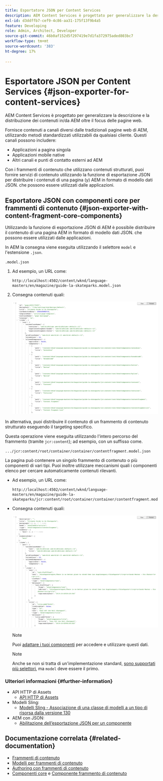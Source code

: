 ```yaml
---
title: Esportatore JSON per Content Services
description: AEM Content Services è progettato per generalizzare la descrizione e la distribuzione dei contenuti in/da AEM, non limitandosi alle pagine web. Forniscono contenuti a canali che non sono pagine web AEM tradizionali, utilizzando metodi standardizzati che possono essere utilizzati da qualsiasi cliente.
exl-id: d3ddffb7-cef9-4c86-aa31-175f13f9b4a5
feature: Developing
role: Admin, Architect, Developer
source-git-commit: 46b0af152d5f297419e7d1fa372975aded803bc7
workflow-type: tm+mt
source-wordcount: '383'
ht-degree: 17%

---
```


# Esportatore JSON per Content Services {#json-exporter-for-content-services}

AEM Content Services è progettato per generalizzare la descrizione e la distribuzione dei contenuti in/da AEM oltre il focus delle pagine web.

Fornisce contenuti a canali diversi dalle tradizionali pagine web di AEM, utilizzando metodi standardizzati utilizzabili da qualsiasi cliente. Questi canali possono includere:

* Applicazioni a pagina singola
* Applicazioni mobile native
* Altri canali e punti di contatto esterni ad AEM

Con i frammenti di contenuto che utilizzano contenuti strutturati, puoi fornire servizi di contenuto utilizzando la funzione di esportazione JSON per distribuire i contenuti di una pagina (y) AEM in formato di modello dati JSON. che possono essere utilizzati dalle applicazioni.

## Esportatore JSON con componenti core per frammenti di contenuto {#json-exporter-with-content-fragment-core-components}

Utilizzando la funzione di esportazione JSON di AEM è possibile distribuire il contenuto di una pagina AEM in formato di modello dati JSON. che possono essere utilizzati dalle applicazioni.

In AEM la consegna viene eseguita utilizzando il selettore `model` e l&#39;estensione `.json`.

`.model.json`

1. Ad esempio, un URL come:

   ```shell
   http://localhost:4502/content/wknd/language-masters/en/magazine/guide-la-skateparks.model.json
   ```

1. Consegna contenuti quali:

   ![Modello JSON del contenuto WKND](assets/json-model-wknd.png)

In alternativa, puoi distribuire il contenuto di un frammento di contenuto strutturato eseguendo il targeting specifico.

Questa operazione viene eseguita utilizzando l&#39;intero percorso del frammento (tramite `jcr:content`); ad esempio, con un suffisso come.

`.../jcr:content/root/container/container/contentfragment.model.json`

La pagina può contenere un singolo frammento di contenuto o più componenti di vari tipi. Puoi inoltre utilizzare meccanismi quali i componenti elenco per cercare automaticamente contenuti rilevanti.

* Ad esempio, un URL come:

  ```shell
  http://localhost:4502/content/wknd/language-masters/en/magazine/guide-la-skateparks/jcr:content/root/container/container/contentfragment.model.json
  ```

* Consegna contenuti quali:

  ![Modello JSON del frammento di contenuto WKND](assets/json-model-wknd-content-fragment.png)

  >[!NOTE]
  >
  >Puoi [adattare i tuoi componenti](enabling-json-exporter.md) per accedere e utilizzare questi dati.

  >[!NOTE]
  >
  >Anche se non si tratta di un&#39;implementazione standard, [sono supportati più selettori](enabling-json-exporter.md#multiple-selectors), ma `model` deve essere il primo.

### Ulteriori informazioni {#further-information}

* API HTTP di Assets
   * [API HTTP di Assets](/help/assets/developer-reference-material-apis.md)
* Modelli Sling:
   * [Modelli Sling - Associazione di una classe di modelli a un tipo di risorsa dalla versione 130](https://sling.apache.org/documentation/bundles/models.html#associating-a-model-class-with-a-resource-type-since-130)
* AEM con JSON:
   * [Abilitazione dell’esportazione JSON per un componente](enabling-json-exporter.md)

## Documentazione correlata {#related-documentation}

* [Frammenti di contenuto](/help/sites-cloud/administering/content-fragments/overview.md)
* [Modelli per frammenti di contenuto](/help/sites-cloud/administering/content-fragments/managing-content-fragment-models.md)
* [Authoring con frammenti di contenuto](/help/sites-cloud/authoring/fragments/content-fragments.md)
* [Componenti core](https://experienceleague.adobe.com/docs/experience-manager-core-components/using/introduction.html?lang=it) e [Componente frammento di contenuto](https://experienceleague.adobe.com/docs/experience-manager-core-components/using/components/content-fragment-component.html?lang=it)
